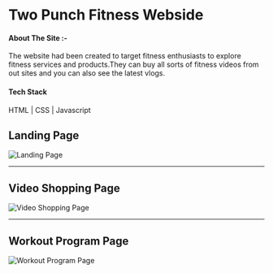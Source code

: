 <h1>Two Punch Fitness Webside</h1>

<h4>About The Site :-</h4>
<p>The website had been created to target fitness enthusiasts to explore fitness services and products.They can buy all sorts of fitness videos from out sites and you can also see the latest vlogs.</p>

<h4>Tech Stack</h4>
HTML  |  CSS  |  Javascript

<h2>Landing Page</h2>
<img src="https://user-images.githubusercontent.com/60788879/217726915-8ccdcc76-6cf6-4abe-894b-cf4c1c15e115.png" alt="Landing Page">
<hr>

<h2>Video Shopping Page</h2>
<img src="https://user-images.githubusercontent.com/60788879/217727200-be9178dd-3c97-444b-9fc3-76c21009d96f.png" alt="Video Shopping Page">
<hr>

<h2>Workout Program Page</h2>
<img src="https://user-images.githubusercontent.com/60788879/217727482-04015b2c-41b3-40e9-ab3c-b974748330cf.png" alt="Workout Program Page">
